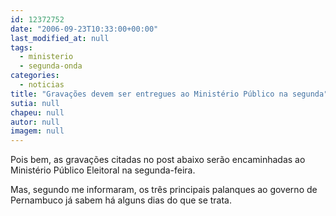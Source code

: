 ```yaml
---
id: 12372752
date: "2006-09-23T10:33:00+00:00"
last_modified_at: null
tags:
  - ministerio
  - segunda-onda
categories:
  - noticias
title: "Gravações devem ser entregues ao Ministério Público na segunda"
sutia: null
chapeu: null
autor: null
imagem: null
---
```

<p><P>Pois bem, as gravações citadas no post abaixo serão encaminhadas ao Ministério Público Eleitoral na segunda-feira.</P></p>
<p><P>Mas, segundo me informaram, os três principais palanques ao governo de Pernambuco já sabem há alguns dias do que se trata.</P> </p>
